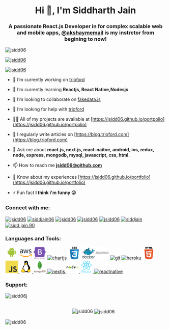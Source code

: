 <h1 align="center">Hi 👋, I'm Siddharth Jain</h1>
<h3 align="center">A passionate React.js Developer in for complex scalable web and mobile apps, <a class="user-mention notranslate" data-hovercard-type="user" data-hovercard-url="/users/akshaymemail/hovercard" data-octo-click="hovercard-link-click" data-octo-dimensions="link_type:self" href="https://github.com/akshaymemail">@akshaymemail</a> is my instrctor from begining to now!</h3>

<p align="left"> <img src="https://komarev.com/ghpvc/?username=jsidd06&label=Profile%20views&color=0e75b6&style=flat" alt="jsidd06" /> </p>

<p align="left"> <a href="https://github.com/ryo-ma/github-profile-trophy"><img src="https://github-profile-trophy.vercel.app/?username=jsidd06" alt="jsidd06" /></a> </p>

<p align="left"> <a href="https://twitter.com/siddjain06" target="blank"><img src="https://img.shields.io/twitter/follow/siddjain06?logo=twitter&style=for-the-badge" alt="jsidd06" /></a> </p>

- 🔭 I’m currently working on [trioford](https://trioford.com)

- 🌱 I’m currently learning **Reactjs, React Native,Nodesjs**

- 👯 I’m looking to collaborate on [fakedata.js](https://github.com/trioford/fakedata)

- 🤝 I’m looking for help with [trioford](https://trioford.com)

- 👨‍💻 All of my projects are available at [https://jsidd06.github.io/portpolio](https://jsidd06.github.io/portpolio)

- 📝 I regularly write articles on [https://blog.trioford.com](https://blog.trioford.com)

- 💬 Ask me about **react.js, next.js, react-naitve, android, ios, redux, node, express, mongodb, mysql, javascript, css, html.**

- 📫 How to reach me **jsidd06@github.com**

- 📄 Know about my experiences [https://jsidd06.github.io/portfolio](https://jsidd06.github.io/portfolio)

- ⚡ Fun fact **I think i'm funny 😛**

<h3 align="left">Connect with me:</h3>
<p align="left">
<a href="https://codepen.io/jsidd06" target="blank"><img align="center" src="https://raw.githubusercontent.com/rahuldkjain/github-profile-readme-generator/master/src/images/icons/Social/codepen.svg" alt="jsidd06" height="30" width="40" /></a>
<a href="https://twitter.com/siddjain06" target="blank"><img align="center" src="https://raw.githubusercontent.com/rahuldkjain/github-profile-readme-generator/master/src/images/icons/Social/twitter.svg" alt="siddjain06" height="30" width="40" /></a>
<a href="https://linkedin.com/in/jsidd06" target="blank"><img align="center" src="https://raw.githubusercontent.com/rahuldkjain/github-profile-readme-generator/master/src/images/icons/Social/linked-in-alt.svg" alt="jsidd06" height="30" width="40" /></a>
<a href="https://stackoverflow.com/users/jsidd06" target="blank"><img align="center" src="https://raw.githubusercontent.com/rahuldkjain/github-profile-readme-generator/master/src/images/icons/Social/stack-overflow.svg" alt="jsidd06" height="30" width="40" /></a>
<a href="https://codesandbox.com/jsidd06" target="blank"><img align="center" src="https://raw.githubusercontent.com/rahuldkjain/github-profile-readme-generator/master/src/images/icons/Social/codesandbox.svg" alt="jsidd06" height="30" width="40" /></a>
<a href="https://fb.com/sidd.jain.90" target="blank"><img align="center" src="https://raw.githubusercontent.com/rahuldkjain/github-profile-readme-generator/master/src/images/icons/Social/facebook.svg" alt="siddjain" height="30" width="40" /></a>
<a href="https://instagram.com/sidd.jain.90" target="blank"><img align="center" src="https://raw.githubusercontent.com/rahuldkjain/github-profile-readme-generator/master/src/images/icons/Social/instagram.svg" alt="sidd.jain.90" height="30" width="40" /></a>
</p>

<h3 align="left">Languages and Tools:</h3>
<p align="left"> <a href="https://developer.android.com" target="_blank" rel="noreferrer"> <img src="https://raw.githubusercontent.com/devicons/devicon/master/icons/android/android-original-wordmark.svg" alt="android" width="40" height="40"/> </a> <a href="https://aws.amazon.com" target="_blank" rel="noreferrer"> <img src="https://raw.githubusercontent.com/devicons/devicon/master/icons/amazonwebservices/amazonwebservices-original-wordmark.svg" alt="aws" width="40" height="40"/> </a> <a href="https://getbootstrap.com" target="_blank" rel="noreferrer"> <img src="https://raw.githubusercontent.com/devicons/devicon/master/icons/bootstrap/bootstrap-plain-wordmark.svg" alt="bootstrap" width="40" height="40"/> </a> <a href="https://www.chartjs.org" target="_blank" rel="noreferrer"> <img src="https://www.chartjs.org/media/logo-title.svg" alt="chartjs" width="40" height="40"/> </a> <a href="https://www.w3schools.com/css/" target="_blank" rel="noreferrer"> <img src="https://raw.githubusercontent.com/devicons/devicon/master/icons/css3/css3-original-wordmark.svg" alt="css3" width="40" height="40"/> </a> <a href="https://www.docker.com/" target="_blank" rel="noreferrer"> <img src="https://raw.githubusercontent.com/devicons/devicon/master/icons/docker/docker-original-wordmark.svg" alt="docker" width="40" height="40"/> </a> <a href="https://expressjs.com" target="_blank" rel="noreferrer"> <img src="https://raw.githubusercontent.com/devicons/devicon/master/icons/express/express-original-wordmark.svg" alt="express" width="40" height="40"/> </a>  <a href="https://git-scm.com/" target="_blank" rel="noreferrer"> <img src="https://www.vectorlogo.zone/logos/git-scm/git-scm-icon.svg" alt="git" width="40" height="40"/> </a> <a href="https://heroku.com" target="_blank" rel="noreferrer"> <img src="https://www.vectorlogo.zone/logos/heroku/heroku-icon.svg" alt="heroku" width="40" height="40"/> </a> <a href="https://www.w3.org/html/" target="_blank" rel="noreferrer"> <img src="https://raw.githubusercontent.com/devicons/devicon/master/icons/html5/html5-original-wordmark.svg" alt="html5" width="40" height="40"/> </a>  <a href="https://developer.mozilla.org/en-US/docs/Web/JavaScript" target="_blank" rel="noreferrer"> <img src="https://raw.githubusercontent.com/devicons/devicon/master/icons/javascript/javascript-original.svg" alt="javascript" width="40" height="40"/> </a> <a href="https://www.linux.org/" target="_blank" rel="noreferrer"> <img src="https://raw.githubusercontent.com/devicons/devicon/master/icons/linux/linux-original.svg" alt="linux" width="40" height="40"/> </a> <a href="https://www.mongodb.com/" target="_blank" rel="noreferrer"> <img src="https://raw.githubusercontent.com/devicons/devicon/master/icons/mongodb/mongodb-original-wordmark.svg" alt="mongodb" width="40" height="40"/> </a>  <a href="https://nextjs.org/" target="_blank" rel="noreferrer"> <img src="https://cdn.worldvectorlogo.com/logos/nextjs-2.svg" alt="nextjs" width="40" height="40"/> </a> <a href="https://nodejs.org" target="_blank" rel="noreferrer"> <img src="https://raw.githubusercontent.com/devicons/devicon/master/icons/nodejs/nodejs-original-wordmark.svg" alt="nodejs" width="40" height="40"/> </a> <a href="https://reactjs.org/" target="_blank" rel="noreferrer"> <img src="https://raw.githubusercontent.com/devicons/devicon/master/icons/react/react-original-wordmark.svg" alt="react" width="40" height="40"/> </a> <a href="https://reactnative.dev/" target="_blank" rel="noreferrer"> <img src="https://reactnative.dev/img/header_logo.svg" alt="reactnative" width="40" height="40"/> </a>   </p>

<h3 align="left">Support:</h3>
<p><a href="https://www.buymeacoffee.com/jsidd06j"> <img align="left" src="https://cdn.buymeacoffee.com/buttons/v2/default-yellow.png" height="50" width="210" alt="jsidd06j" /></a></p><br><br>

<p><img align="left" src="https://github-readme-stats.vercel.app/api/top-langs?username=jsidd06&show_icons=true&locale=en&layout=compact" alt="jsidd06" /></p>

<p>&nbsp;<img align="center" src="https://github-readme-stats.vercel.app/api?username=jsidd06&show_icons=true&locale=en" alt="jsidd06" /></p>

<p><img align="center" src="https://github-readme-streak-stats.herokuapp.com/?user=jsidd06&" alt="jsidd06" /></p>
